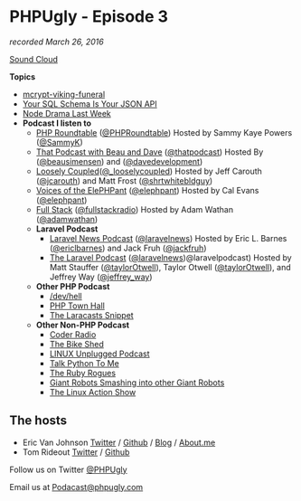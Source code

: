 # PHPUgly - Episode 3
*recorded March 26, 2016*

[Sound Cloud](https://soundcloud.com/phpugly/episode3)

**Topics**

* [mcrypt-viking-funeral](https://wiki.php.net/rfc/mcrypt-viking-funeral)
* [Your SQL Schema Is Your JSON API](https://compose.io/articles/your-sql-schema-is-your-json-api-with-postgrest/?utm_content=bufferf8abb&utm_medium=social&utm_source=twitter.com&utm_campaign=buffer)
* [Node Drama Last Week](http://www.theregister.co.uk/2016/03/23/npm_left_pad_chaos/)
* **Podcast I listen to**
  * [PHP Roundtable](http://phproundtable.com) ([@PHPRoundtable](https://twitter.com/PHPRoundtable)) Hosted by Sammy Kaye Powers ([@SammyK](https://twitter.com/SammyK))
  * [That Podcast with Beau and Dave](https://thatpodcast.io/) ([@thatpodcast](https://twitter.com/thatpodcast)) Hosted By ([@beausimensen](https://twitter.com/beausimensen)) and ([@davedevelopment](https://twitter.com/davedevelopment))
  * [Loosely Coupled](http://looselycoupled.info)([@_looselycoupled](https://twitter.com/_looselycoupled)) Hosted by Jeff Carouth ([@jcarouth](https://twitter.com/jcarouth)) and Matt Frost ([@shrtwhitebldguy](https://twitter.com/shrtwhitebldguy))
  * [Voices of the ElePHPant](http://voicesoftheelephpant.com) ([@elephpant](https://twitter.com/elephpant)) Hosted by Cal Evans ([@elephpant](https://twitter.com/calevans))
  * [Full Stack](http://fullstackradio.com) ([@fullstackradio](https://twitter.com/fullstackradio)) Hosted by Adam Wathan ([@adamwathan](https://twitter.com/adamwathan))
  * **Laravel Podcast**
    * [Laravel News Podcast](http://laravel-news.com) ([@laravelnews](https://twitter.com/laravelnews)) Hosted by Eric L. Barnes ([@ericlbarnes](https://twitter.com/ericlbarnes)) and Jack Fruh ([@jackfruh](https://twitter.com/jackfruh))
    * [The Laravel Podcast](http://www.laravelpodcast.com) ([@laravelnews](https://twitter.com/laravelnews))@laravelpodcast) Hosted by Matt Stauffer ([@taylorOtwell](https://twitter.com/stauffermatt)), Taylor Otwell ([@taylorOtwell](https://twitter.com/taylorOtwell)), and Jeffrey Way ([@jeffrey_way](https://twitter.com/jeffrey_way))
  * **Other PHP Podcast**
    * [/dev/hell](http://devhell.info/)
    * [PHP Town Hall](http://www.jupiterbroadcasting.com/)
    * [The Laracasts Snippet](https://laracasts.simplecast.fm)
  * **Other Non-PHP Podcast**
    * [Coder Radio](http://www.jupiterbroadcasting.com/)
    * [The Bike Shed](http://bikeshed.fm/)
    * [LINUX Unplugged Podcast](http://www.jupiterbroadcasting.com/)
    * [Talk Python To Me](https://talkpython.fm/)
    * [The Ruby Rogues](rubyrogues.com)
    * [Giant Robots Smashing into other Giant Robots]()
    * [The Linux Action Show](http://www.jupiterbroadcasting.com/)

## The hosts
* Eric Van Johnson [Twitter](https://twitter.com/shocm) / [Github](https://github.com/ericvanjohnson/) / [Blog](https://www.shocm.com) / [About.me](https://about.me/shocm) 
* Tom Rideout [Twitter](https://twitter.com/realrideout) / [Github](https://github.com/trideout/)


Follow us on Twitter [@PHPUgly](https://twitter.com/phpugly) 

Email us at [Podacast@phpugly.com](mailto:podcast@phpugly.com)
